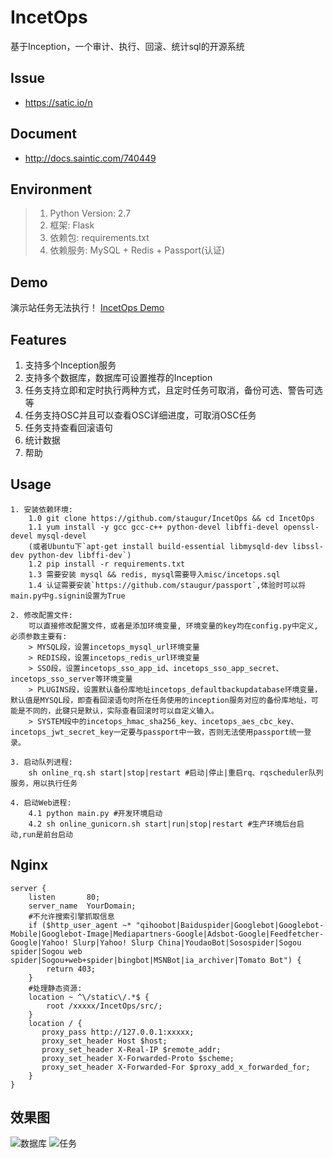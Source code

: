 # IncetOps
基于Inception，一个审计、执行、回滚、统计sql的开源系统


## Issue
- https://satic.io/n


## Document
- http://docs.saintic.com/740449


## Environment
> 1. Python Version: 2.7
> 2. 框架: Flask
> 3. 依赖包: requirements.txt
> 4. 依赖服务: MySQL + Redis + Passport(认证)


## Demo

演示站任务无法执行！ [IncetOps Demo](http://incetops.saintic.com "IncetOps Demo")


## Features

  1. 支持多个Inception服务
  2. 支持多个数据库，数据库可设置推荐的Inception
  3. 任务支持立即和定时执行两种方式，且定时任务可取消，备份可选、警告可选等
  4. 任务支持OSC并且可以查看OSC详细进度，可取消OSC任务
  5. 任务支持查看回滚语句
  6. 统计数据
  7. 帮助


## Usage
```
1. 安装依赖环境:
    1.0 git clone https://github.com/staugur/IncetOps && cd IncetOps
    1.1 yum install -y gcc gcc-c++ python-devel libffi-devel openssl-devel mysql-devel
    (或者Ubuntu下`apt-get install build-essential libmysqld-dev libssl-dev python-dev libffi-dev`)
    1.2 pip install -r requirements.txt
    1.3 需要安装 mysql && redis, mysql需要导入misc/incetops.sql
    1.4 认证需要安装`https://github.com/staugur/passport`,体验时可以将main.py中g.signin设置为True

2. 修改配置文件:
    可以直接修改配置文件，或者是添加环境变量, 环境变量的key均在config.py中定义, 必须参数主要有:
    > MYSQL段，设置incetops_mysql_url环境变量
    > REDIS段，设置incetops_redis_url环境变量
    > SSO段，设置incetops_sso_app_id、incetops_sso_app_secret、incetops_sso_server等环境变量
    > PLUGINS段，设置默认备份库地址incetops_defaultbackupdatabase环境变量，默认值是MYSQL段，即查看回滚语句时所在任务使用的inception服务对应的备份库地址，可能是不同的，此键只是默认，实际查看回滚时可以自定义输入。
    > SYSTEM段中的incetops_hmac_sha256_key、incetops_aes_cbc_key、incetops_jwt_secret_key一定要与passport中一致，否则无法使用passport统一登录。

3. 启动队列进程:
    sh online_rq.sh start|stop|restart #启动|停止|重启rq、rqscheduler队列服务，用以执行任务

4. 启动Web进程:
    4.1 python main.py #开发环境启动
    4.2 sh online_gunicorn.sh start|run|stop|restart #生产环境后台启动,run是前台启动
```


## Nginx
```
server {
    listen       80;
    server_name  YourDomain;
    #不允许搜索引擎抓取信息
    if ($http_user_agent ~* "qihoobot|Baiduspider|Googlebot|Googlebot-Mobile|Googlebot-Image|Mediapartners-Google|Adsbot-Google|Feedfetcher-Google|Yahoo! Slurp|Yahoo! Slurp China|YoudaoBot|Sosospider|Sogou spider|Sogou web spider|Sogou+web+spider|bingbot|MSNBot|ia_archiver|Tomato Bot") {
        return 403;
    }
    #处理静态资源:
    location ~ ^\/static\/.*$ {
        root /xxxxx/IncetOps/src/;
    }
    location / {
       proxy_pass http://127.0.0.1:xxxxx;
       proxy_set_header Host $host;
       proxy_set_header X-Real-IP $remote_addr;
       proxy_set_header X-Forwarded-Proto $scheme;
       proxy_set_header X-Forwarded-For $proxy_add_x_forwarded_for;
    }
}
```

## 效果图
![数据库][1]
![任务][2]

[1]: ./Snapshot/db.png
[2]: ./Snapshot/task.png
